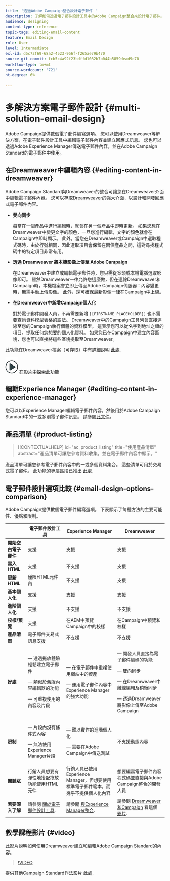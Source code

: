 ```yaml
---
title: '透過Adobe Campaign整合設計電子郵件 '
description: 了解如何透過電子郵件設計工具中的Adobe Campaign整合來設計電子郵件。
audience: designing
content-type: reference
topic-tags: editing-email-content
feature: Email Design
role: User
level: Intermediate
exl-id: d5c72f69-68a2-4523-956f-f265ae79b470
source-git-commit: fcb5c4a92f23bdffd1082b7b044b5859dead9d70
workflow-type: tm+mt
source-wordcount: '721'
ht-degree: 6%

---
```


# 多解決方案電子郵件設計 {#multi-solution-email-design}

Adobe Campaign提供數個電子郵件編寫選項。 您可以使用Dreamweaver等解決方案，在電子郵件設計工具中編輯電子郵件內容並建立回應式訊息。 您也可以透過Adobe Experience Manager傳送電子郵件內容，並在Adobe Campaign Standard的電子郵件中使用。

## 在Dreamweaver中編輯內容 {#editing-content-in-dreamweaver}

Adobe Campaign Standard與Dreamweaver的整合可讓您在Dreamweaver介面中編輯電子郵件內容。 您可以存取Dreamweaver的強大介面，以設計和開發回應式電子郵件內容。

* **雙向同步**

   每當在一個產品中進行編輯時，就會在另一個產品中即時更新。 如果您想在Dreamweaver中變更文字的顏色，一旦您進行編輯，文字的顏色就會在Campaign中即時顯示。 此外，當您在Dreamweaver或Campaign中選取程式碼時，由於行號相同，因此選取項目會保留在兩個產品之間，這對尋找程式碼中的特定項目非常有用。

* **透過 Dreamweaver 將本機影像上傳至 Adobe Campaign**

   在Dreamweaver中建立或編輯電子郵件時，您只需從案頭或本機電腦選取影像即可。 雖然Dreamweaver一律允許您這麼做，但在連線Dreamweaver和Campaign時，本機檔案會立即上傳至Adobe Campaign伺服器：內容變更時，無需手動上傳影像。 此外，還可確保最新影像一律在Campaign中上線。

* **在Dreamweaver中新增Campaign個人化**

   對於電子郵件開發人員，不再需要新增 `[[FIRSTNAME_PLACEHOLDER]]` 也不需要查詢資料模型表格的語法。 Dreamweaver中的Campaign工具列會直接連線至您的Campaign執行個體的資料模型。 這表示您可以從名字到地址之類的項目，提取任何您想要的個人化資料。 如果您已在Campaign中建立內容區塊，您也可以直接將這些區塊提取至Dreamweaver。

此功能在Dreamweaver檔案（可存取）中有詳細說明 [此處](https://helpx.adobe.com/tw/dreamweaver/using/working-with-dreamweaver-and-campaign.html).

![](assets/do-not-localize/how-to-video.png) [在影片中探索此功能](#video)

## 編輯Experience Manager {#editing-content-in-experience-manager}

您可以以Experience Manager編輯電子郵件內容，然後用於Adobe Campaign Standard中的一或多則電子郵件訊息。 請參閱[此文件](../../integrating/using/integrating-with-experience-manager.md)。

## 產品清單 {#product-listing}

>[!CONTEXTUALHELP]
>id="ac_product_listing"
>title="使用產品清單"
>abstract="產品清單可讓您參考資料收集，並在電子郵件內容中顯示。"

產品清單可讓您參考電子郵件內容中的一或多個資料集合。 這些清單可用於交易式電子郵件。 此功能的專屬區段已推出 [此處](../../designing/using/using-product-listings.md).

## 電子郵件設計選項比較 {#email-design-options-comparison}

Adobe Campaign提供數個電子郵件編寫選項。 下表顯示了每種方法的主要可能性、優點和限制。

<table> 
 <thead> 
  <tr> 
   <th> </th> 
   <th> 電子郵件設計工具<br /> </th> 
   <th> Experience Manager<br /> </th> 
   <th> Dreamweaver<br /> </th> 
  </tr> 
 </thead> 
 <tbody> 
  <tr> 
   <td> <strong>開始空白電子郵件</strong><br /> </td> 
   <td> 支援<br /> </td> 
   <td> 支援<br /> </td> 
   <td> 支援<br /> </td> 
  </tr> 
  <tr> 
   <td> <strong>寫入HTML</strong><br /> </td> 
   <td> 支援<br /> </td> 
   <td> 不支援<br /> </td> 
   <td> 支援<br /> </td> 
  </tr> 
  <tr> 
   <td> <strong>更新HTML</strong><br /> </td> 
   <td> 僅限HTML元件內<br /> </td> 
   <td> 不支援<br /> </td> 
   <td> 支援<br /> </td> 
  </tr> 
  <tr> 
   <td> <strong>基本個人化</strong><br /> </td> 
   <td> 支援<br /> </td> 
   <td> 支援<br /> </td> 
   <td> 支援<br /> </td> 
  </tr> 
  <tr> 
   <td> <strong>進階個人化</strong><br /> </td> 
   <td> 支援<br /> </td> 
   <td> 不支援<br /> </td> 
   <td> 不支援<br /> </td> 
  </tr> 
  <tr> 
   <td> <strong>校樣/預覽</strong><br /> </td> 
   <td> 支援<br /> </td> 
   <td> 在AEM中預覽<br /> Campaign中的校樣<br /> </td> 
   <td> 在Campaign中預覽和校樣<br /> </td> 
  </tr> 
  <tr> 
   <td> <strong>產品清單</strong><br /> </td> 
   <td> 電子郵件交易式訊息支援<br /> </td> 
   <td> 不支援<br /> </td> 
   <td> 不支援<br /> </td> 
  </tr> 
  <tr> 
   <td> <strong>好處</strong><br /> </td> 
   <td> 
     <p> — 透過拖放體驗輕鬆建立電子郵件</p>
     <p> — 類似於舊版內容編輯器的功能</p>
     <p> — 可重複使用的內容及片段</p>
  </td> 
   <td> 
     <p> — 在電子郵件中重複使用網站中的資產</p>
     <p> — 運用電子郵件內容中Experience Manager的強大功能</p>
    </td> 
   <td> 
    <p> — 開發人員直接為電子郵件編碼的功能</p>
    <p> — 雙向同步</p>
    <p> — 在Dreamweaver中離線編輯及稍後同步</p>
    <p> — 透過Dreamweaver將影像上傳至Adobe Campaign</p>
  </td> 
  </tr> 
  <tr> 
   <td> <strong>限制</strong><br /> </td> 
   <td> 
     <p> — 片段內沒有條件式內容</p>
     <p> — 無法使用Experience Manager片段</p>
  </td> 
   <td> 
     <p> — 難以實作的進階個人化</p>
     <p> — 需要在Adobe Campaign中傳送測試</p>
  </td> 
   <td> 不支援動態內容<br /> </td> 
  </tr> 
  <tr> 
   <td> <strong>閱聽眾</strong><br /> </td> 
   <td> 行銷人員想要有彈性地搭配拖放功能使用HTML元件<br /> </td> 
   <td> 行銷人員已使用Experience Manager，但想要使用標準電子郵件範本，而幾乎不提供個人化內容<br /> </td> 
   <td> 想要編寫電子郵件內容程式碼並直接與Adobe Campaign整合的開發人員<br /> </td> 
  </tr> 
  <tr> 
   <td> <strong>若要深入了解</strong><br /> </td> 
   <td> 請參閱 <a href="../../designing/using/designing-content-in-adobe-campaign.md">關於電子郵件設計工具</a>.<br /> </td> 
   <td> 請參閱 <a href="../../integrating/using/integrating-with-experience-manager.md">與Experience Manager整合</a>.<br /> </td> 
   <td> 請參閱 <a href="https://helpx.adobe.com/dreamweaver/using/working-with-dreamweaver-and-campaign.html">Dreamweaver和Campaign</a> 看這個 <a href="#video">影片</a>.<br /> </td> 
  </tr> 
 </tbody> 
</table>

## 教學課程影片 {#video}

此影片說明如何使用Dreamweaver建立和編輯Adobe Campaign Standard的內容。

>[!VIDEO](https://video.tv.adobe.com/v/23121?quality=12&captions=eng)

提供其他Campaign Standard作法影片 [此處](https://experienceleague.adobe.com/docs/campaign-standard-learn/tutorials/overview.html?lang=zh-Hant).
